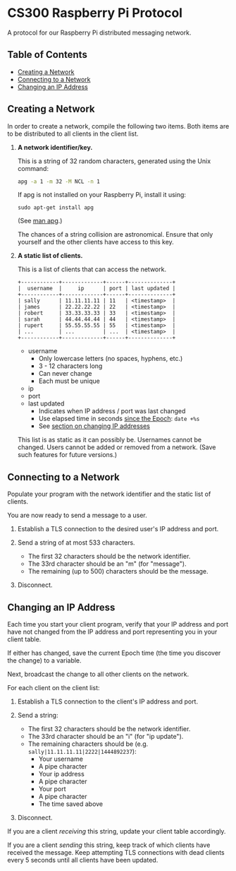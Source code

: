 CS300 Raspberry Pi Protocol
===========================
A protocol for our Raspberry Pi distributed messaging network.

Table of Contents
-----------------
 * [Creating a Network](#creating-a-network)
 * [Connecting to a Network](#connecting-to-a-network)
 * [Changing an IP Address](#changing-an-ip-address)

Creating a Network
------------------
In order to create a network, compile the following two items.  Both items
are to be distributed to all clients in the client list.

1. **A network identifier/key.**

	This is a string of 32 random characters, generated using the Unix command:
	```BASH
	apg -a 1 -m 32 -M NCL -n 1
	```

	If apg is not installed on your Raspberry Pi, install it using:
	```
	sudo apt-get install apg
	```
	(See [man apg](http://linux.die.net/man/1/apg).)

	The chances of a string collision are astronomical.  Ensure that only
	yourself and the other clients have access to this key.

2. **A static list of clients.**

	This is a list of clients that can access the network.

	```
	+------------+-------------+------+--------------+
	|  username  |     ip      | port | last updated |
	+------------+-------------+------+--------------+
	| sally      | 11.11.11.11 | 11   | <timestamp>  |
	| james      | 22.22.22.22 | 22   | <timestamp>  |
	| robert     | 33.33.33.33 | 33   | <timestamp>  |
	| sarah      | 44.44.44.44 | 44   | <timestamp>  |
	| rupert     | 55.55.55.55 | 55   | <timestamp>  |
	| ...        | ...         | ...  | <timestamp>  |
	+------------+-------------+------+--------------+
	```

	* username
		* Only lowercase letters (no spaces, hyphens, etc.)
		* 3 - 12 characters long
		* Can never change
		* Each must be unique
	* ip
	* port
	* last updated
		* Indicates when IP address / port was last changed
		* Use elapsed time in seconds [since the Epoch](https://en.wikipedia.org/wiki/Unix_time): ```date +%s```
		* See [section on changing IP addresses](#changing-an-ip-address)

	This list is as static as it can possibly be.  Usernames cannot be changed.
	Users cannot be added or removed from a network.  (Save such features for
	future versions.)

Connecting to a Network
-----------------------
Populate your program with the network identifier and the static list of
clients.

You are now ready to send a message to a user.

1. Establish a TLS connection to the desired user's IP address and port.

2. Send a string of at most 533 characters.

	* The first 32 characters should be the network identifier.
	* The 33rd character should be an "m" (for "message").
	* The remaining (up to 500) characters should be the message.

3. Disconnect.

Changing an IP Address
----------------------
Each time you start your client program, verify that your IP address and port
have not changed from the IP address and port representing you
in your client table.

If either has changed, save the current Epoch time (the time you discover
the change) to a variable.

Next, broadcast the change to all other clients on the network.

For each client on the client list:

1.  Establish a TLS connection to the client's IP address and port.

2.  Send a string:

	* The first 32 characters should be the network identifier.
	* The 33rd character should be an "i" (for "ip update").
	* The remaining characters should be (e.g. `sally|11.11.11.11|2222|1444892237`):
		* Your username
		* A pipe character
		* Your ip address
		* A pipe character
		* Your port
		* A pipe character
		* The time saved above

3.  Disconnect.

If you are a client *receiving* this string, update your client
table accordingly.

If you are a client *sending* this string, keep track of which clients
have received the message.  Keep attempting TLS connections with dead
clients every 5 seconds until all clients have been updated.
